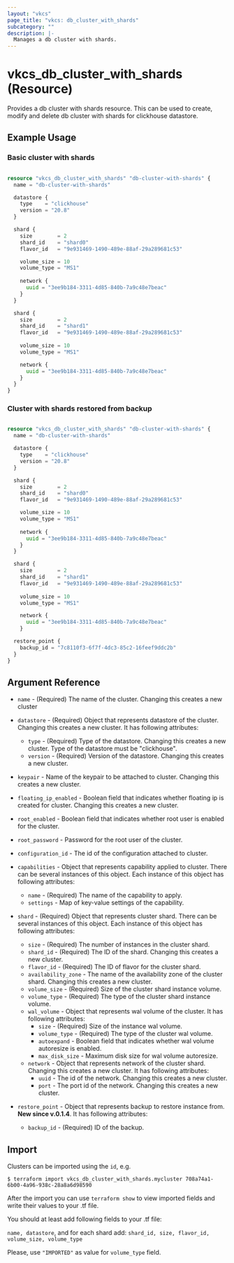 ```yaml
---
layout: "vkcs"
page_title: "vkcs: db_cluster_with_shards"
subcategory: ""
description: |-
  Manages a db cluster with shards.
---
```


# vkcs\_db\_cluster\_with\_shards (Resource)

Provides a db cluster with shards resource. This can be used to create, modify and delete db cluster with shards for clickhouse datastore.

## Example Usage
### Basic cluster with shards
```terraform

resource "vkcs_db_cluster_with_shards" "db-cluster-with-shards" {
  name = "db-cluster-with-shards"

  datastore {
    type    = "clickhouse"
    version = "20.8"
  }

  shard {
    size        = 2
    shard_id    = "shard0"
    flavor_id   = "9e931469-1490-489e-88af-29a289681c53"

    volume_size = 10
    volume_type = "MS1"
    
    network {
      uuid = "3ee9b184-3311-4d85-840b-7a9c48e7beac"
    }
  }

  shard {
    size        = 2
    shard_id    = "shard1"
    flavor_id   = "9e931469-1490-489e-88af-29a289681c53"
    
    volume_size = 10
    volume_type = "MS1"

    network {
      uuid = "3ee9b184-3311-4d85-840b-7a9c48e7beac"
    }
  }
}
```
### Cluster with shards restored from backup
```terraform

resource "vkcs_db_cluster_with_shards" "db-cluster-with-shards" {
  name = "db-cluster-with-shards"

  datastore {
    type    = "clickhouse"
    version = "20.8"
  }

  shard {
    size        = 2
    shard_id    = "shard0"
    flavor_id   = "9e931469-1490-489e-88af-29a289681c53"

    volume_size = 10
    volume_type = "MS1"
    
    network {
      uuid = "3ee9b184-3311-4d85-840b-7a9c48e7beac"
    }
  }

  shard {
    size        = 2
    shard_id    = "shard1"
    flavor_id   = "9e931469-1490-489e-88af-29a289681c53"
    
    volume_size = 10
    volume_type = "MS1"

    network {
      uuid = "3ee9b184-3311-4d85-840b-7a9c48e7beac"
    }

  restore_point {
    backup_id = "7c8110f3-6f7f-4dc3-85c2-16feef9ddc2b"
  }
}
```
## Argument Reference

* `name` - (Required) The name of the cluster. Changing this creates a new cluster

* `datastore` - (Required) Object that represents datastore of the cluster. Changing this creates a new cluster. It has following attributes:
    * `type` - (Required) Type of the datastore. Changing this creates a new cluster. Type of the datastore must be "clickhouse".
    * `version` - (Required) Version of the datastore. Changing this creates a new cluster.

* `keypair` - Name of the keypair to be attached to cluster. Changing this creates a new cluster.

* `floating_ip_enabled` - Boolean field that indicates whether floating ip is created for cluster. Changing this creates a new cluster.

* `root_enabled` - Boolean field that indicates whether root user is enabled for the cluster.

* `root_password` - Password for the root user of the cluster.

* `configuration_id` - The id of the configuration attached to cluster.

* `capabilities` - Object that represents capability applied to cluster. There can be several instances of this object. Each instance of this object has following attributes:
    * `name` - (Required) The name of the capability to apply.
    * `settings` - Map of key-value settings of the capability.

* `shard` - (Required) Object that represents cluster shard. There can be several instances of this object. Each instance of this object has following attributes:
    * `size` - (Required) The number of instances in the cluster shard.
    * `shard_id` - (Required) The ID of the shard. Changing this creates a new cluster.
    * `flavor_id` - (Required) The ID of flavor for the cluster shard.
    * `availability_zone` - The name of the availability zone of the cluster shard. Changing this creates a new cluster.
    * `volume_size` - (Required) Size of the cluster shard instance volume.
    * `volume_type` - (Required) The type of the cluster shard instance volume.
    * `wal_volume` - Object that represents wal volume of the cluster. It has following attributes:
        * `size` - (Required) Size of the instance wal volume.
        * `volume_type` - (Required) The type of the cluster wal volume.
        * `autoexpand` - Boolean field that indicates whether wal volume autoresize is enabled.
        * `max_disk_size` - Maximum disk size for wal volume autoresize.
    * `network` -  Object that represents network of the cluster shard. Changing this creates a new cluster. It has following attributes: 
        * `uuid` - The id of the network. Changing this creates a new cluster.
        * `port` - The port id of the network. Changing this creates a new cluster.

* `restore_point` - Object that represents backup to restore instance from. **New since v.0.1.4**. It has following attributes:
    * `backup_id` - (Required) ID of the backup.

## Import

Clusters can be imported using the `id`, e.g.

```
$ terraform import vkcs_db_cluster_with_shards.mycluster 708a74a1-6b00-4a96-938c-28a8a6d98590
```

After the import you can use ```terraform show``` to view imported fields and write their values to your .tf file.

You should at least add following fields to your .tf file:

`name, datastore`, and for each shard add: `shard_id, size, flavor_id, volume_size, volume_type`

Please, use `"IMPORTED"` as value for `volume_type` field.